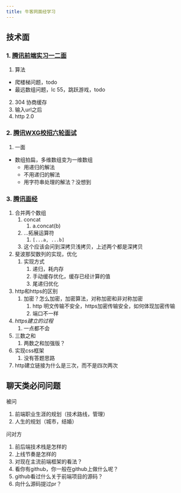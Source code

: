 ```yaml
---
title: 牛客网面经学习
---
```


## 技术面
### 1. [腾讯前端实习一二面](https://www.nowcoder.com/discuss/612789?type=2&order=3&pos=4&page=1&channel=-1&source_id=discuss_tag_nctrack)

1. 算法
 - 爬楼梯问题，todo
 - 最远数组问题，lc 55，跳跃游戏，todo
2. 304 协商缓存
3. 输入url之后
4. http 2.0

### 2. [腾讯WXG校招六轮面试](https://www.nowcoder.com/discuss/615276?type=2&order=3&pos=1&page=1&channel=-1&source_id=discuss_tag_nctrack)

1. 一面
 - 数组拍扁，多维数组变为一维数组
    - 用递归的解法
    - 不用递归的解法
    - 用字符串处理的解法？没想到
    
### 3. [腾讯面经](https://juejin.cn/post/6844903853788233741)
1. 合并两个数组
   1. concat
      1. a.concat(b)
   2. ...拓展运算符
      1. `[...a, ...b]`
   3. 这个应该会问到深拷贝浅拷贝，上述两个都是深拷贝
2. 斐波那契数列的实现，优化
   1. 实现方式
      1. 递归，耗内存
      2. 手动缓存优化，缓存已经计算的值
      3. 尾递归优化
3. http和https的区别
   1. 加密？怎么加密，加密算法，对称加密和非对称加密
      1. http 明文传输不安全，https加密传输安全，如何体现加密传输
      2. 端口不一样
4. *https建立的过程*
   1. 一点都不会
5. 三数之和
   1. 两数之和加强版？
6. 实现css框架
   1. 没有答题思路
7. http建立链接为什么是三次，而不是四次两次


## 聊天类必问问题
被问 

1. 前端职业生涯的规划（技术路线，管理）
2. 人生的规划（城市，结婚）

问对方

1. 前后端技术栈是怎样的
2. 上线节奏是怎样的
3. 对现在主流前端框架的看法？
4. 看你有github，你一般在github上做什么呢？ 
5. github看过什么关于前端项目的源码？ 
6. 向什么源码提过pr？
